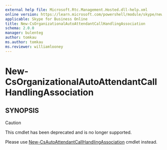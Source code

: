 ```yaml
---
external help file: Microsoft.Rtc.Management.Hosted.dll-help.xml
online version: https://learn.microsoft.com/powershell/module/skype/new-csorganizationalautoattendantcallhandlingassociation
applicable: Skype for Business Online
title: New-CsOrganizationalAutoAttendantCallHandlingAssociation
schema: 2.0.0
manager: bulenteg
author: tomkau
ms.author: tomkau
ms.reviewer: williamlooney
---
```


# New-CsOrganizationalAutoAttendantCallHandlingAssociation

## SYNOPSIS
> [!CAUTION]
> This cmdlet has been deprecated and is no longer supported.
> 
> Please use [New-CsAutoAttendantCallHandlingAssociation](New-CsAutoAttendantCallHandlingAssociation.md) cmdlet instead.
